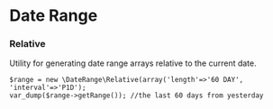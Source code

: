 Date Range
================

### Relative

Utility for generating date range arrays relative to the current date.

```
$range = new \DateRange\Relative(array('length'=>'60 DAY', 'interval'=>'P1D');
var_dump($range->getRange()); //the last 60 days from yesterday
```


